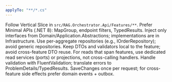 ```yaml
---
applyTo: "**/*.cs"
---
```


Follow Vertical Slice in `src/RAG.Orchestrator.Api/Features/**`.
Prefer Minimal APIs (.NET 8): MapGroup, endpoint filters, TypedResults.
Inject only interfaces from Domain/Application.Abstractions; implementations are in Infrastructure.
Use per-aggregate repositories (e.g., IOrderRepository); avoid generic repositories.
Keep DTOs and validators local to the feature; avoid cross-feature DTO reuse.
For reads that span features, use dedicated read services (ports) or projections, not cross-calling handlers.
Handle validation with FluentValidation; translate errors to ProblemDetails/TypedResults.
SaveChanges once per request; for cross-feature side effects prefer domain events + outbox.
